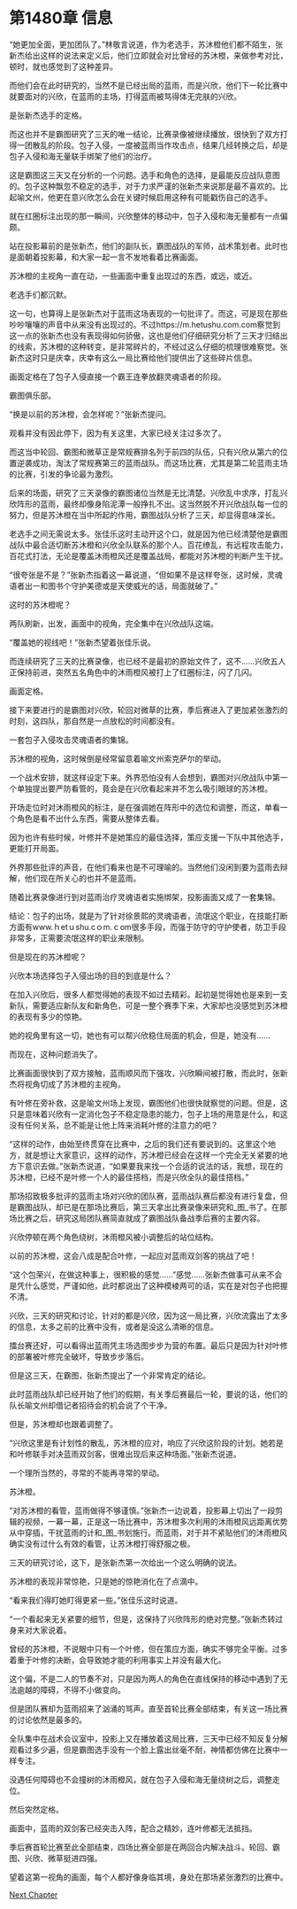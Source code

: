 # 第1480章 信息

“她更加全面，更加团队了。”林敬言说道，作为老选手，苏沐橙他们都不陌生，张新杰给出这样的说法来定义后，他们立即就会对比曾经的苏沐橙，来做参考对比，顿时，就也感觉到了这种差异。

而他们会在此时研究的，当然不是已经出局的蓝雨，而是兴欣，他们下一轮比赛中就要面对的兴欣，在蓝雨的主场，打得蓝雨被骂得体无完肤的兴欣。

是张新杰选手的定格。

而这也并不是霸图研究了三天的唯一结论，比赛录像被继续播放，很快到了双方打得一团散乱的阶段。包子入侵，一度被蓝雨当作攻击点，结果几经转换之后，却是包子入侵和海无量联手绑架了他们的治疗。

这是霸图这三天又在分析的一个问题。选手和角色的选择，是最能反应战队意图的。包子这种飘忽不稳定的选手，对于力求严谨的张新杰来说那是最不喜欢的。比起喻文州，他更在意兴欣怎么会在关键时候启用这种有可能戳伤自己的选手。

就在红圈标注出现的那一瞬间，兴欣整体的移动中，包子入侵和海无量都有一点偏颇。

站在投影幕前的是张新杰，他们的副队长，霸图战队的军师，战术策划者。此时也是面朝着投影幕，和大家一起一言不发地看着比赛画面。

苏沐橙的主视角一直在动，一些画面中重复出现过的东西，或远，或近。

老选手们都沉默。

这一句，也算得上是张新杰对于蓝雨这场表现的一句批评了。而这，可是现在那些吵吵嚷嚷的声音中从来没有出现过的。不过https://m.hetushu.com.com察觉到这一点的张新杰也没有表现得如何骄傲，这也是他们仔细研究分析了三天才归结出的线索，苏沐橙的这种转变，是非常碎片的，不经过这么仔细的梳理很难察觉。张新杰这时只是庆幸，庆幸有这么一局比赛给他们提供出了这些碎片信息。

画面定格在了包子入侵直接一个霸王连拳放翻灵魂语者的阶段。

霸图俱乐部。

“换是以前的苏沐橙，会怎样呢？”张新杰提问。

观看并没有因此停下，因为有关这里，大家已经关注过多次了。

而这当中轮回、霸图和微草正是常规赛排名列于前四的队伍，只有兴欣从第六的位置逆袭成功，淘汰了常规赛第三的蓝雨战队。而这场比赛，尤其是第二轮蓝雨主场的比赛，引发的争论最为激烈。

后来的场面，研究了三天录像的霸图诸位当然是无比清楚。兴欣乱中求序，打乱兴欣阵形的蓝雨，最终却像身陷泥潭一般挣扎不出。这当然脱不开兴欣战队每一位的努力，但是苏沐橙在当中所起的作用，霸图战队分析了三天，却显得意味深长。

老选手之间无需说太多。张佳乐这时主动开这个口，就是因为他已经清楚他是霸图战队中最合适切断苏沐橙和兴欣全队联系的那个人。百花缭乱，有远程攻击能力，百花式打法，无论是覆盖沐雨橙风还是覆盖战局，都能对苏沐橙的判断产生干扰。

“很夸张是不是？”张新杰指着这一幕说道，“但如果不是这样夸张，这时候，灵魂语者出一和图书个守护美德或是天使威光的话，局面就破了。”

这时的苏沐橙呢？

两队刷新，出发，画面中的视角，完全集中在兴欣战队这端。

“覆盖她的视线吧！”张新杰望着张佳乐说。

而连续研究了三天的比赛录像，也已经不是最初的原始文件了，这不……兴欣五人正保持前进，突然五名角色中的沐雨橙风被打上了红圈标注，闪了几闪。

画面定格。

接下来要进行的是霸图对兴欣，轮回对微草的比赛，季后赛进入了更加紧张激烈的时刻，这四队，那自然是一点放松的时间都没有。

一套包子入侵攻击灵魂语者的集锦。

苏沐橙的视角，这时候倒是经常留意着喻文州索克萨尔的举动。

一个战术安排，就这样设定下来。外界恐怕没有人会想到，霸图对兴欣战队中第一个单独提出要严防看管的，竟会是在兴欣看起来并不怎么吸引眼球的苏沐橙。

开场走位时对沐雨橙风的标注，是在强调她在阵形中的选位和调整，而这，单看一个角色是看不出什么东西，需要从整体去看。

因为也许有些时候，叶修并不是她策应的最佳选择，策应支援一下队中其他选手，更能打开局面。

外界那些批评的声音，在他们看来也是不可理喻的。当然他们没闲到要为蓝雨去辩解，他们现在所关心的也并不是蓝雨。

随着比赛录像进行到对蓝雨治疗灵魂语者实施绑架，投影画面又成了一套集锦。

结论：包子的出场，就是为了针对徐景熙的灵魂语者，流氓这个职业，在技能打断方面有www.ｈetｕshu.cｏm.ｃom很多手段，而强于防守的守护使者，防卫手段非常多，正需要流氓这样的职业来限制。

但是现在的苏沐橙呢？

兴欣本场选择包子入侵出场的目的到底是什么？

在加入兴欣后，很多人都觉得她的表现不如过去精彩。起初是觉得她也是来到一支新队，需要适应新队友和新角色，可是一整个赛季下来，大家却也没感觉到苏沐橙的表现有多少的惊艳。

她的视角里有这一切，她也有可以帮兴欣稳住局面的机会，但是，她没有……

而现在，这种问题消失了。

比赛画面很快到了双方接触，蓝雨顺风而下强攻，兴欣瞬间被打散，而此时，张新杰将视角切成了苏沐橙的主视角。

有叶修在旁补救，这是喻文州场上发现，霸图他们也很快就察觉的问题。但是，这只是意味着兴欣有一定消化包子不稳定隐患的能力，包子上场的用意是什么，和这没有任何关系，总不能是让他上阵来消耗叶修的注意力的吧？

“这样的动作，由始至终贯穿在比赛中，之后的我们还有要说到的。这里这个地方，就是想让大家意识，这样的动作，苏沐橙已经会在这样一个完全无关紧要的地方下意识去做。”张新杰说道，“如果要我来找一个合适的说法的话，我想，现在的苏沐橙，已经不是叶修一个人的最佳搭档，而是兴欣全队的最佳搭档。”

那场招致极多批评的蓝雨主场对兴欣的团队赛，蓝雨战队赛后都没有进行复盘，但是霸图战队，却已是在那场比赛后，第三天拿出比赛录像来研究和_图_书了。在那场比赛之后，研究这局团队赛简直就成了霸图战队备战季后赛的主要内容。

兴欣停顿在两个角色绕树，沐雨橙风被小调整后的站位结构。

以前的苏沐橙，这会八成是配合叶修，一起应对蓝雨双剑客的挑战了吧！

“这个包荣兴，在做这种事上，很积极的感觉……”感觉……张新杰做事可从来不会是凭什么感觉，严谨如他，此时都说出了这种模棱两可的话，实在是对包子也把握不清。

兴欣，三天的研究和讨论，针对的都是兴欣，因为这一局比赛，兴欣流露出了太多的信息，太多之前的比赛中没有，或者是没这么清晰的信息。

擂台赛还好，可以看得出蓝雨凭主场选图步步为营的布置。最后只是因为针对叶修的部署被叶修完全破坏，导致步步落后。

但是这三天，在霸图，张新杰提出了一个非常肯定的结论。

此时蓝雨战队却已经开始了他们的假期，有关季后赛最后一轮，要说的话，他们的队长喻文州却借记者招待会的机会说了个干净。

但是，苏沐橙却也跟着调整了。

“兴欣这里是有计划性的散乱，苏沐橙的应对，响应了兴欣这阶段的计划。她若是和叶修联手对决蓝雨双剑客，很难出现后来这种场面。”张新杰说道。

一个理所当然的，寻常的不能再寻常的举动。

苏沐橙。

“对苏沐橙的看管，蓝雨做得不够谨慎。”张新杰一边说着，投影幕上切出了一段剪辑的视频，一幕一幕，正是这一场比赛中，苏沐橙多次利用的沐雨橙风远距离优势从中穿插，干扰蓝雨的计和_图_书划施行。而蓝雨，对于并不紧贴他们的沐雨橙风确实没有过什么有效的看管，让苏沐橙打得舒服之极。

三天的研究讨论，这下，是张新杰第一次给出一个这么明确的说法。

苏沐橙的表现非常惊艳，只是她的惊艳消化在了点滴中。

“看来我们得盯她盯得更紧一些。”张佳乐这时说道。

“一个看起来无关紧要的细节，但是，这保持了兴欣阵形的绝对完整。”张新杰转过身来对大家说着。

曾经的苏沐橙，不说眼中只有一个叶修，但在策应方面，确实不够完全平衡。过多着重于叶修的决断，会导致她才能的利用事实上并没有最大化。

这个偏，不是二人的节奏不对，只是因为两人的角色在直线保持的移动中遇到了无法逾越的障碍，不得不小做变向。

但是团队赛却为蓝雨招来了汹涌的骂声。直至首轮比赛全部结束，有关这一场比赛的讨论依然是最多的。

全队集中在战术会议室中，投影上又在播放着这局比赛，三天中已经不知反复分解观看过多少遍，但是霸图选手没有一个脸上露出丝毫不耐，神情都仿佛在比赛中一样专注。

没遇任何障碍也不会撞树的沐雨橙风，就在包子入侵和海无量绕树之后，调整走位。

然后突然定格。

画面中，蓝雨的双剑客已经突击入阵，配合之精妙，连叶修都无法抵挡。

季后赛首轮比赛至此全部结束，四场比赛全部是在两回合内解决战斗。轮回、霸图、兴欣、微草挺进四强。

望着这第一视角的画面，每个人都好像身临其境，身处在那场紧张激烈的比赛中。



[Next Chapter](%E7%AC%AC1481%E7%AB%A0%20%E7%84%A6%E7%82%B9%E4%B9%8B%E6%88%98.md)